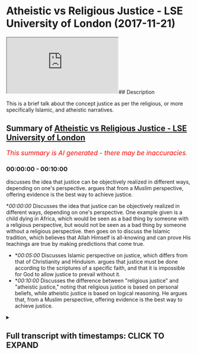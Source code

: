 # Atheistic vs Religious Justice  - LSE University  of London (2017-11-21)

<iframe loading='lazy' allow='autoplay' src='https://www.youtube.com/embed/8t4G19Wr_mo'></iframe>## Description

This is a brief talk about the concept justice as per the religious, or more specifically Islamic, and atheistic narratives.

## Summary of [Atheistic vs Religious Justice - LSE University of London](https://www.youtube.com/watch?v=8t4G19Wr_mo)


*<span style="color:red; font-size:125%">This summary is AI generated - there may be inaccuracies</span>. [](/)*

### <a onclick="modifyYTiframeseektime('0')">00:00:00</a> - <a onclick="modifyYTiframeseektime('600')">00:10:00</a>

 discusses the idea that justice can be objectively realized in different ways, depending on one's perspective. argues that from a Muslim perspective, offering evidence is the best way to achieve justice.

**<a onclick="modifyYTiframeseektime('0')">00:00:00</a>* Discusses the idea that justice can be objectively realized in different ways, depending on one's perspective. One example given is a child dying in Africa, which would be seen as a bad thing by someone with a religious perspective, but would not be seen as a bad thing by someone without a religious perspective.  then goes on to discuss the Islamic tradition, which believes that Allah Himself is all-knowing and can prove His teachings are true by making predictions that come true.
* **<a onclick="modifyYTiframeseektime('300')">00:05:00</a>* Discusses Islamic perspective on justice, which differs from that of Christianity and Hinduism. argues that justice must be done according to the scriptures of a specific faith, and that it is impossible for God to allow justice to prevail without it.
* **<a onclick="modifyYTiframeseektime('600')">00:10:00</a>* Discusses the difference between "religious justice" and "atheistic justice," noting that religious justice is based on personal beliefs, while atheistic justice is based on logical reasoning. He argues that, from a Muslim perspective, offering evidence is the best way to achieve justice.

<details><summary><h2>Full transcript with timestamps: CLICK TO EXPAND</h2></summary>

<a onclick="modifyYTiframeseektime('2')">0:00:02</a> [Music]  
<a onclick="modifyYTiframeseektime('20')">0:00:20</a> see how justice be objectively  
<a onclick="modifyYTiframeseektime('26')">0:00:26</a> actualized in that context it cannot be  
<a onclick="modifyYTiframeseektime('30')">0:00:30</a> objectively actually I'm gonna give you  
<a onclick="modifyYTiframeseektime('32')">0:00:32</a> a crude example of a child dies a small  
<a onclick="modifyYTiframeseektime('35')">0:00:35</a> boy dies in Africa or something like  
<a onclick="modifyYTiframeseektime('38')">0:00:38</a> this someone whose approval was no other  
<a onclick="modifyYTiframeseektime('40')">0:00:40</a> faith clearly this is a bad thing and  
<a onclick="modifyYTiframeseektime('44')">0:00:44</a> then expected where it's not good but  
<a onclick="modifyYTiframeseektime('47')">0:00:47</a> where has justice been actualized you  
<a onclick="modifyYTiframeseektime('50')">0:00:50</a> know there are people that live to give  
<a onclick="modifyYTiframeseektime('51')">0:00:51</a> you 40 50 60 this young boy has died  
<a onclick="modifyYTiframeseektime('55')">0:00:55</a> where has justice been actualized and  
<a onclick="modifyYTiframeseektime('58')">0:00:58</a> has not been actualized because really  
<a onclick="modifyYTiframeseektime('61')">0:01:01</a> the physical realm around us as always  
<a onclick="modifyYTiframeseektime('65')">0:01:05</a> sees over again so from that perspective  
<a onclick="modifyYTiframeseektime('68')">0:01:08</a> it ends at that the boy dies you have to  
<a onclick="modifyYTiframeseektime('72')">0:01:12</a> do this actually a rearrangement of  
<a onclick="modifyYTiframeseektime('73')">0:01:13</a> atoms if you look at on naturalism it  
<a onclick="modifyYTiframeseektime('76')">0:01:16</a> has no spiritual objective value that's  
<a onclick="modifyYTiframeseektime('80')">0:01:20</a> why you'll find you could say religion  
<a onclick="modifyYTiframeseektime('82')">0:01:22</a> fills in the gap for justice any kind of  
<a onclick="modifyYTiframeseektime('85')">0:01:25</a> religion I'm not saying a certain  
<a onclick="modifyYTiframeseektime('86')">0:01:26</a> civility what happened  
<a onclick="modifyYTiframeseektime('88')">0:01:28</a> religious faiths tradition attempts to  
<a onclick="modifyYTiframeseektime('90')">0:01:30</a> come with a meta-narrative which fills  
<a onclick="modifyYTiframeseektime('94')">0:01:34</a> in the gaps for these problems so  
<a onclick="modifyYTiframeseektime('96')">0:01:36</a> Christianity obviously in the Sun  
<a onclick="modifyYTiframeseektime('98')">0:01:38</a> Judaism Islam but let's look Judaism  
<a onclick="modifyYTiframeseektime('101')">0:01:41</a> have concepts of the afterlife of the  
<a onclick="modifyYTiframeseektime('103')">0:01:43</a> afterlife wrecking their judgment why  
<a onclick="modifyYTiframeseektime('107')">0:01:47</a> because it's necessary for a site  
<a onclick="modifyYTiframeseektime('108')">0:01:48</a> perspective what happens in this world  
<a onclick="modifyYTiframeseektime('112')">0:01:52</a> is inextricably connected with what  
<a onclick="modifyYTiframeseektime('116')">0:01:56</a> happens and here are the same thing with  
<a onclick="modifyYTiframeseektime('117')">0:01:57</a> Rosetta there was a deaf gentleman we  
<a onclick="modifyYTiframeseektime('120')">0:02:00</a> believe  
<a onclick="modifyYTiframeseektime('120')">0:02:00</a> of judgment the day of judgement is an  
<a onclick="modifyYTiframeseektime('123')">0:02:03</a> incredibly important concept and inside  
<a onclick="modifyYTiframeseektime('126')">0:02:06</a> Trisha why because that boy that has  
<a onclick="modifyYTiframeseektime('129')">0:02:09</a> died a very young age when that boy dies  
<a onclick="modifyYTiframeseektime('135')">0:02:15</a> is it the end of the story that no for  
<a onclick="modifyYTiframeseektime('137')">0:02:17</a> the Muslim absolutely Christian it's not  
<a onclick="modifyYTiframeseektime('139')">0:02:19</a> the end of the story even for the second  
<a onclick="modifyYTiframeseektime('142')">0:02:22</a> dinner because the what did the  
<a onclick="modifyYTiframeseektime('143')">0:02:23</a> reincarnated into snakes would be in  
<a onclick="modifyYTiframeseektime('145')">0:02:25</a> Lion human whatever could be yeah but  
<a onclick="modifyYTiframeseektime('153')">0:02:33</a> you know or it could be the facts from  
<a onclick="modifyYTiframeseektime('155')">0:02:35</a> our perspective Christian perspective  
<a onclick="modifyYTiframeseektime('157')">0:02:37</a> that he goes to him or from the sea  
<a onclick="modifyYTiframeseektime('159')">0:02:39</a> perspective that he is meshed back into  
<a onclick="modifyYTiframeseektime('163')">0:02:43</a> garden becomes part but a new Jewish  
<a onclick="modifyYTiframeseektime('165')">0:02:45</a> perspective that he's once again in the  
<a onclick="modifyYTiframeseektime('168')">0:02:48</a> company of God in a way which constant  
<a onclick="modifyYTiframeseektime('171')">0:02:51</a> dependent per se in Judaism maybe but  
<a onclick="modifyYTiframeseektime('177')">0:02:57</a> yeah so everyone has some kind of  
<a onclick="modifyYTiframeseektime('179')">0:02:59</a> solution or we go back to our prophet on  
<a onclick="modifyYTiframeseektime('182')">0:03:02</a> issue how do you prove your concepts how  
<a onclick="modifyYTiframeseektime('186')">0:03:06</a> do you know that what you're saying is  
<a onclick="modifyYTiframeseektime('187')">0:03:07</a> true that's why there's an important  
<a onclick="modifyYTiframeseektime('191')">0:03:11</a> thing which the Islamic tradition comes  
<a onclick="modifyYTiframeseektime('195')">0:03:15</a> with which I would say is one says  
<a onclick="modifyYTiframeseektime('198')">0:03:18</a> including me but it's something which is  
<a onclick="modifyYTiframeseektime('203')">0:03:23</a> because a specific to the son to issue  
<a onclick="modifyYTiframeseektime('207')">0:03:27</a> point one and we believe that God  
<a onclick="modifyYTiframeseektime('211')">0:03:31</a> Himself is all just of course but that  
<a onclick="modifyYTiframeseektime('215')">0:03:35</a> his commandments of his scripture of the  
<a onclick="modifyYTiframeseektime('219')">0:03:39</a> line person that it can be shown to be  
<a onclick="modifyYTiframeseektime('223')">0:03:43</a> true because all human beings have an  
<a onclick="modifyYTiframeseektime('226')">0:03:46</a> urge a craving for some kind of rational  
<a onclick="modifyYTiframeseektime('229')">0:03:49</a> evidence base so we have six thousand  
<a onclick="modifyYTiframeseektime('234')">0:03:54</a> two hundred  
<a onclick="modifyYTiframeseektime('234')">0:03:54</a> 6ix which are translated verses and area  
<a onclick="modifyYTiframeseektime('240')">0:04:00</a> in arabic with what it is is it's really  
<a onclick="modifyYTiframeseektime('243')">0:04:03</a> evidence in other words the Islamic  
<a onclick="modifyYTiframeseektime('248')">0:04:08</a> tradition doesn't say just believe it  
<a onclick="modifyYTiframeseektime('250')">0:04:10</a> doesn't say that it says first of all be  
<a onclick="modifyYTiframeseektime('253')">0:04:13</a> exposed to the evidences of Islam okay  
<a onclick="modifyYTiframeseektime('258')">0:04:18</a> understand the theories understand and  
<a onclick="modifyYTiframeseektime('260')">0:04:20</a> if you are convinced then the problems  
<a onclick="modifyYTiframeseektime('266')">0:04:26</a> of justice a problems of evil all of  
<a onclick="modifyYTiframeseektime('268')">0:04:28</a> those will be results so from our  
<a onclick="modifyYTiframeseektime('270')">0:04:30</a> perspective is not the fact that we just  
<a onclick="modifyYTiframeseektime('271')">0:04:31</a> wanted to a Muslim family is wrong  
<a onclick="modifyYTiframeseektime('274')">0:04:34</a> perspective and that we just follow our  
<a onclick="modifyYTiframeseektime('277')">0:04:37</a> forefathers follow know what we are  
<a onclick="modifyYTiframeseektime('280')">0:04:40</a> provided with lack perspective is  
<a onclick="modifyYTiframeseektime('282')">0:04:42</a> endless  
<a onclick="modifyYTiframeseektime('282')">0:04:42</a> what kind of engine is different kinds  
<a onclick="modifyYTiframeseektime('285')">0:04:45</a> of evidence so on challenges human  
<a onclick="modifyYTiframeseektime('289')">0:04:49</a> beings to find contradictions in from  
<a onclick="modifyYTiframeseektime('291')">0:04:51</a> sample the Quran itself has an  
<a onclick="modifyYTiframeseektime('294')">0:04:54</a> inevitability to challenge so try to do  
<a onclick="modifyYTiframeseektime('296')">0:04:56</a> something like it  
<a onclick="modifyYTiframeseektime('297')">0:04:57</a> the karai it makes predictions of the  
<a onclick="modifyYTiframeseektime('301')">0:05:01</a> future which couldn't have been known  
<a onclick="modifyYTiframeseektime('302')">0:05:02</a> because obviously Greece could not have  
<a onclick="modifyYTiframeseektime('305')">0:05:05</a> known something of the future the Quran  
<a onclick="modifyYTiframeseektime('308')">0:05:08</a> is from endoscope the outreach language  
<a onclick="modifyYTiframeseektime('313')">0:05:13</a> or the usage of advertisement at that  
<a onclick="modifyYTiframeseektime('314')">0:05:14</a> time I've not perspective it was  
<a onclick="modifyYTiframeseektime('316')">0:05:16</a> something which couldn't have been  
<a onclick="modifyYTiframeseektime('318')">0:05:18</a> realized the Prophet Muhammad SAW  
<a onclick="modifyYTiframeseektime('319')">0:05:19</a> someone's character itself is seen as an  
<a onclick="modifyYTiframeseektime('322')">0:05:22</a> exemplar heritage the knowledge of  
<a onclick="modifyYTiframeseektime('324')">0:05:24</a> Islamic narrative itself makes perfect  
<a onclick="modifyYTiframeseektime('326')">0:05:26</a> sense from our perspective the idea of  
<a onclick="modifyYTiframeseektime('329')">0:05:29</a> one of the resistance or my fusing when  
<a onclick="modifyYTiframeseektime('332')">0:05:32</a> digital being has been exposed  
<a onclick="modifyYTiframeseektime('335')">0:05:35</a> well one diva B is exposed to the  
<a onclick="modifyYTiframeseektime('338')">0:05:38</a> evidences now they have a histological  
<a onclick="modifyYTiframeseektime('340')">0:05:40</a> base this hunk is such a light weight  
<a onclick="modifyYTiframeseektime('344')">0:05:44</a> can have an epistemological base you  
<a onclick="modifyYTiframeseektime('345')">0:05:45</a> have reason to believe when you have  
<a onclick="modifyYTiframeseektime('347')">0:05:47</a> reason to believe the concepts make  
<a onclick="modifyYTiframeseektime('349')">0:05:49</a> sense we have reason to understand the  
<a onclick="modifyYTiframeseektime('351')">0:05:51</a> judgment actually the day of judgement  
<a onclick="modifyYTiframeseektime('353')">0:05:53</a> helmet makes actually a true place Texas  
<a onclick="modifyYTiframeseektime('355')">0:05:55</a> hell is actually two persons from that  
<a onclick="modifyYTiframeseektime('358')">0:05:58</a> angle  
<a onclick="modifyYTiframeseektime('358')">0:05:58</a> we have resolution to the movie  
<a onclick="modifyYTiframeseektime('360')">0:06:00</a> that I go  
<a onclick="modifyYTiframeseektime('362')">0:06:02</a> human beings have a sad to be fair I  
<a onclick="modifyYTiframeseektime('365')">0:06:05</a> think Christians would say something  
<a onclick="modifyYTiframeseektime('366')">0:06:06</a> similar maybe not with the same kind of  
<a onclick="modifyYTiframeseektime('369')">0:06:09</a> argumentation what really this is when  
<a onclick="modifyYTiframeseektime('371')">0:06:11</a> we stand so from an Islamic perspective  
<a onclick="modifyYTiframeseektime('373')">0:06:13</a> the first point will say is that it  
<a onclick="modifyYTiframeseektime('377')">0:06:17</a> slams a religion whereby you have one  
<a onclick="modifyYTiframeseektime('380')">0:06:20</a> God that one God is the one greater the  
<a onclick="modifyYTiframeseektime('383')">0:06:23</a> universe who sustains you must maintain  
<a onclick="modifyYTiframeseektime('385')">0:06:25</a> it and he doesn't allow justice to  
<a onclick="modifyYTiframeseektime('387')">0:06:27</a> prepare it's impossible it's impossible  
<a onclick="modifyYTiframeseektime('389')">0:06:29</a> for God to allow justice to prevail  
<a onclick="modifyYTiframeseektime('392')">0:06:32</a> sorry evils for justice  
<a onclick="modifyYTiframeseektime('397')">0:06:37</a> oh great  
<a onclick="modifyYTiframeseektime('403')">0:06:43</a> DCP is in babysit alright so you see  
<a onclick="modifyYTiframeseektime('408')">0:06:48</a> what I mean  
<a onclick="modifyYTiframeseektime('409')">0:06:49</a> so it's impossible for justice not to  
<a onclick="modifyYTiframeseektime('412')">0:06:52</a> prevail with God a new picture and this  
<a onclick="modifyYTiframeseektime('415')">0:06:55</a> one God that sent more prophets and all  
<a onclick="modifyYTiframeseektime('417')">0:06:57</a> of the prophets came with the same exact  
<a onclick="modifyYTiframeseektime('419')">0:06:59</a> message which is to believe in one God  
<a onclick="modifyYTiframeseektime('420')">0:07:00</a> and to worship in that one and then to  
<a onclick="modifyYTiframeseektime('424')">0:07:04</a> come and do things which amount to  
<a onclick="modifyYTiframeseektime('425')">0:07:05</a> justice that's why in Orion  
<a onclick="modifyYTiframeseektime('427')">0:07:07</a> we have verses which specify how we  
<a onclick="modifyYTiframeseektime('430')">0:07:10</a> should be just to other people I feel  
<a onclick="modifyYTiframeseektime('432')">0:07:12</a> some sort of demand that chapter 5 the  
<a onclick="modifyYTiframeseektime('434')">0:07:14</a> Quran verse a well most part I had a  
<a onclick="modifyYTiframeseektime('436')">0:07:16</a> book that says yeah that you're a  
<a onclick="modifyYTiframeseektime('440')">0:07:20</a> dentist  
<a onclick="modifyYTiframeseektime('441')">0:07:21</a> he says o you who believe yeah be Hunico  
<a onclick="modifyYTiframeseektime('446')">0:07:26</a> I mean be upright injustice witnessing  
<a onclick="modifyYTiframeseektime('450')">0:07:30</a> true witnessing basically and a portion  
<a onclick="modifyYTiframeseektime('454')">0:07:34</a> of the right kind of apportioning the  
<a onclick="modifyYTiframeseektime('457')">0:07:37</a> rights of use of my faces well I had to  
<a onclick="modifyYTiframeseektime('461')">0:07:41</a> remember coach and I have a common so  
<a onclick="modifyYTiframeseektime('466')">0:07:46</a> don't let the enmity of those people any  
<a onclick="modifyYTiframeseektime('470')">0:07:50</a> person whoever it is people that don't  
<a onclick="modifyYTiframeseektime('473')">0:07:53</a> want you to to be a problem just to stop  
<a onclick="modifyYTiframeseektime('476')">0:07:56</a> you from being justice and be just and  
<a onclick="modifyYTiframeseektime('478')">0:07:58</a> that's closer to being pilot highest row  
<a onclick="modifyYTiframeseektime('480')">0:08:00</a> and another person certain research  
<a onclick="modifyYTiframeseektime('483')">0:08:03</a> chapter for the Quran says cool new  
<a onclick="modifyYTiframeseektime('485')">0:08:05</a> column in every Christian  
<a onclick="modifyYTiframeseektime('486')">0:08:06</a> well I have physical know where they are  
<a onclick="modifyYTiframeseektime('489')">0:08:09</a> not coming just bejust  
<a onclick="modifyYTiframeseektime('491')">0:08:11</a> okay easier than this against yourself  
<a onclick="modifyYTiframeseektime('495')">0:08:15</a> were against your parents and justice  
<a onclick="modifyYTiframeseektime('498')">0:08:18</a> for us from an Islamic perspective  
<a onclick="modifyYTiframeseektime('499')">0:08:19</a> despite what the media might it takes me  
<a onclick="modifyYTiframeseektime('501')">0:08:21</a> people really is something which is  
<a onclick="modifyYTiframeseektime('504')">0:08:24</a> blind it could be to Muslims to  
<a onclick="modifyYTiframeseektime('505')">0:08:25</a> homeowners that's why I go to my success  
<a onclick="modifyYTiframeseektime('508')">0:08:28</a> in the same chocolate chapter five the  
<a onclick="modifyYTiframeseektime('509')">0:08:29</a> right way that or faculty will I said if  
<a onclick="modifyYTiframeseektime('515')">0:08:35</a> you judge between them I and Christian  
<a onclick="modifyYTiframeseektime('517')">0:08:37</a> and the Jews or other disbelievers then  
<a onclick="modifyYTiframeseektime('520')">0:08:40</a> judge with fairness and justice right  
<a onclick="modifyYTiframeseektime('524')">0:08:44</a> and very oft repeated of us in the lobby  
<a onclick="modifyYTiframeseektime('526')">0:08:46</a> people notice appeal that certainly God  
<a onclick="modifyYTiframeseektime('528')">0:08:48</a> likes those who have just so but what is  
<a onclick="modifyYTiframeseektime('531')">0:08:51</a> justice attention just as generally  
<a onclick="modifyYTiframeseektime('534')">0:08:54</a> speaking is the Islamic version of  
<a onclick="modifyYTiframeseektime('536')">0:08:56</a> justice just like justice to the  
<a onclick="modifyYTiframeseektime('537')">0:08:57</a> Christian perspective we just will be  
<a onclick="modifyYTiframeseektime('539')">0:08:59</a> just as good as description justice  
<a onclick="modifyYTiframeseektime('541')">0:09:01</a> according to Hinduism will be just  
<a onclick="modifyYTiframeseektime('543')">0:09:03</a> justice according to the biography  
<a onclick="modifyYTiframeseektime('576')">0:09:36</a> anyways the point is just as usually  
<a onclick="modifyYTiframeseektime('580')">0:09:40</a> I'll say with generalizes is defined by  
<a onclick="modifyYTiframeseektime('584')">0:09:44</a> the scriptures of the specific faith  
<a onclick="modifyYTiframeseektime('585')">0:09:45</a> that means justice  
<a onclick="modifyYTiframeseektime('588')">0:09:48</a> so obviously justice for us is justice  
<a onclick="modifyYTiframeseektime('590')">0:09:50</a> put into chronic ninety justice it's  
<a onclick="modifyYTiframeseektime('594')">0:09:54</a> just Jesus  
<a onclick="modifyYTiframeseektime('621')">0:10:21</a> and that's rabbit misrata  
<a onclick="modifyYTiframeseektime('624')">0:10:24</a> and let's say that the reality is that  
<a onclick="modifyYTiframeseektime('627')">0:10:27</a> usually so what trying to establish  
<a onclick="modifyYTiframeseektime('629')">0:10:29</a> trust and foremost is an epistemological  
<a onclick="modifyYTiframeseektime('630')">0:10:30</a> base if we believe that we can attain  
<a onclick="modifyYTiframeseektime('634')">0:10:34</a> them in that Mister logical base then  
<a onclick="modifyYTiframeseektime('636')">0:10:36</a> justice or concepts of justice make  
<a onclick="modifyYTiframeseektime('638')">0:10:38</a> sense so from our perspective as Muslims  
<a onclick="modifyYTiframeseektime('639')">0:10:39</a> we try to offer evidence it's fully  
<a onclick="modifyYTiframeseektime('641')">0:10:41</a> under freeways and then just this or our  
<a onclick="modifyYTiframeseektime('643')">0:10:43</a> concepts of Justice will be more than  
<a onclick="modifyYTiframeseektime('645')">0:10:45</a> subjective  
<a onclick="modifyYTiframeseektime('649')">0:10:49</a> [Applause]  
</details>